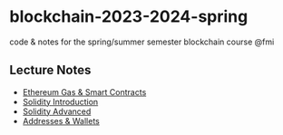 # blockchain-2023-2024-spring
code & notes for the spring/summer semester blockchain course @fmi
## Lecture Notes
* [Ethereum Gas & Smart Contracts](./notes/ethereum-introduction/README.md)
* [Solidity Introduction](./notes/solidity-introduction/README.md)
* [Solidity Advanced](./notes/solidity-advanced/README.md)
* [Addresses & Wallets](./notes/addresses/README.md)
